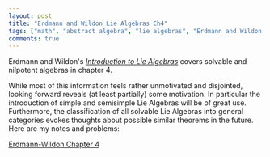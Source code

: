 ```yaml
---
layout: post
title: "Erdmann and Wildon Lie Algebras Ch4"
tags: ["math", "abstract algebra", "lie algebras", "Erdmann and Wildon Lie Algebras"]
comments: true
---
```


Erdmann and Wildon's [*Introduction to Lie Algebras*](https://www.springer.com/us/book/9781846280405) covers solvable and nilpotent algebras in chapter 4. 

While most of this information feels rather unmotivated and disjointed, looking forward reveals (at least partially) some motivation. In particular the introduction of simple and semisimple Lie Algebras will be of great use. Furthermore, the classification of all solvable Lie Algebras into general categories evokes thoughts about possible similar theorems in the future. Here are my notes and problems:

[Erdmann-Wildon Chapter 4](../pdfs/Erdmann_Wildon_Lie/Erdmann_Wildon_Lie_Algebras_Ch_4.pdf)